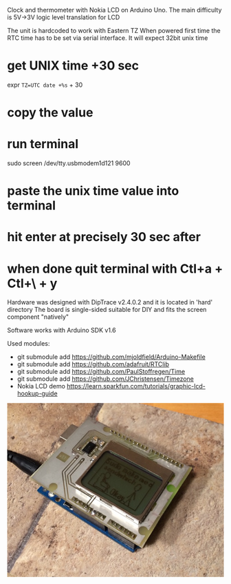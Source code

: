 Clock and thermometer with Nokia LCD on Arduino Uno. The main difficulty is 5V->3V logic level translation for LCD

The unit is hardcoded to work with Eastern TZ
When powered first time the RTC time has to be set via serial interface.
It will expect 32bit unix time
 # get UNIX time +30 sec
 expr `TZ=UTC date +%s` + 30
 # copy the value
 # run terminal
 sudo screen /dev/tty.usbmodem1d121 9600
 # paste the unix time value into terminal
 # hit enter at precisely 30 sec after
 # when done quit terminal with Ctl+a + Ctl+\ + y

Hardware was designed with DipTrace v2.4.0.2 and it is located in 'hard' directory
The board is single-sided suitable for DIY and fits the screen component "natively"

Software works with Arduino SDK v1.6

Used modules:
- git submodule add https://github.com/mjoldfield/Arduino-Makefile
- git submodule add https://github.com/adafruit/RTClib
- git submodule add https://github.com/PaulStoffregen/Time
- git submodule add https://github.com/JChristensen/Timezone
- Nokia LCD demo https://learn.sparkfun.com/tutorials/graphic-lcd-hookup-guide

![Complete Device](https://github.com/deniskokarev/nokialcd/blob/master/CompleteDevice.jpg "Complete Device")
